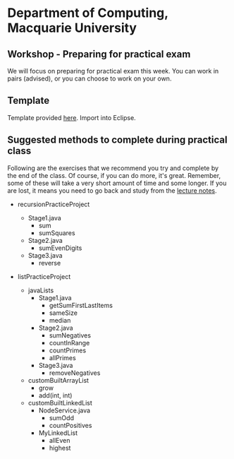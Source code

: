 # Department of Computing, Macquarie University

## Workshop - Preparing for practical exam

We will focus on preparing for practical exam this week. You can work in pairs (advised), or you can choose to work on your own.

## Template

Template provided [here](./codes/week12template.zip). Import into Eclipse.

## Suggested methods to complete during practical class

Following are the exercises that we recommend you try and complete by the end of the class. Of course, if you can do more, it's great. Remember, some of these will take a very short amount of time and some longer. If you are lost, it means you need to go back and study from the [lecture notes](http://rebrand.ly/comp125lectureNotes).

- recursionPracticeProject
	- Stage1.java
		- sum
		- sumSquares
	- Stage2.java
		- sumEvenDigits
	- Stage3.java
		- reverse
		
- listPracticeProject
	- javaLists
		- Stage1.java
			- getSumFirstLastItems
			- sameSize
			- median
		- Stage2.java
			- sumNegatives
			- countInRange
			- countPrimes
			- allPrimes
		- Stage3.java
			- removeNegatives
	- customBuiltArrayList
		- grow
		- add(int, int)
	- customBuiltLinkedList
		- NodeService.java
			- sumOdd
			- countPositives
		- MyLinkedList
			- allEven
			- highest
